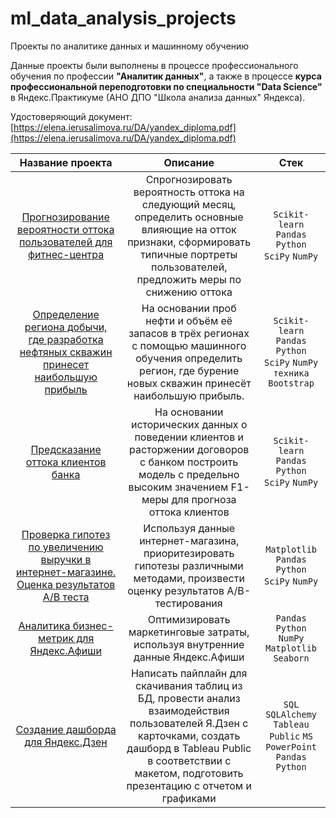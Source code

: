 #  ml_data_analysis_projects
Проекты по аналитике данных и машинному обучению

Данные проекты были выполнены в процессе профессионального обучения по профессии **"Аналитик данных"**, а также в процессе **курса профессиональной переподготовки  по специальности "Data Science"**  в Яндекс.Практикуме (АНО ДПО "Школа анализа данных" Яндекса).

Удостоверяющий документ: 
[https://elena.ierusalimova.ru/DA/yandex_diploma.pdf](https://elena.ierusalimova.ru/DA/yandex_diploma.pdf)

|Название проекта|Описание|Стек|
|:-----:|:-----:|:-----:|
|[Прогнозирование вероятности оттока пользователей для фитнес-центра](https://github.com/eierusalimova/my_projects/tree/main/Churn_predict)|Cпрогнозировать вероятность оттока на следующий месяц, определить основные влияющие на отток признаки, сформировать типичные портреты пользователей, предложить меры по снижению оттока| `Scikit-learn` `Pandas` `Python` `SciPy` `NumPy` |
|[Определение региона добычи, где разработка нефтяных скважин принесет наибольшую прибыль](https://github.com/eierusalimova/my_projects/tree/main/Oil_wells_profit_predict)| На основании проб нефти и  объём её запасов в трёх регионах с помощью машинного обучения определить регион, где бурение новых скважин принесёт наибольшую прибыль.| `Scikit-learn` `Pandas` `Python` `SciPy` `NumPy` `техника Bootstrap`|
|[Предсказание оттока клиентов банка](https://github.com/eierusalimova/my_projects/tree/main/Bank_churn)|На основании исторических данных о поведении клиентов и расторжении договоров с банком построить модель с предельно высоким значением  F1-меры для прогноза оттока клиентов| `Scikit-learn` `Pandas` `Python` `SciPy` `NumPy` |
|[Проверка гипотез по увеличению выручки в интернет-магазине. Оценка результатов A/B теста](https://github.com/eierusalimova/my_projects/tree/main/AB-test)|Используя данные интернет-магазина, приоритезировать гипотезы различными методами, произвести оценку результатов A/B-тестирования | `Matplotlib` `Pandas` `Python` `SciPy` `NumPy` |
|[Аналитика бизнес-метрик для Яндекс.Афиши](https://github.com/eierusalimova/my_projects/tree/main/Bussines_metrics)|Оптимизировать маркетинговые затраты, используя внутренние данные Яндекс.Афиши| `Pandas` `Python` `NumPy` `Matplotlib` `Seaborn` |
|[Создание дашборда для Яндекс.Дзен](https://github.com/eierusalimova/my_projects/tree/main/Dashboard_Tableau)|Написать пайплайн для скачивания таблиц из БД, провести анализ взаимодействия пользователей Я.Дзен с карточками, создать дашборд в Tableau Public в соответствии с макетом, подготовить презентацию с отчетом и графиками|`SQL` `SQLAlchemy` `Tableau Public` `MS PowerPoint` `Pandas` `Python`|
